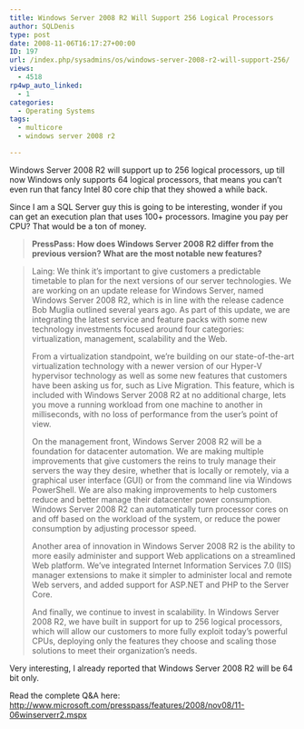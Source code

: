 ```yaml
---
title: Windows Server 2008 R2 Will Support 256 Logical Processors
author: SQLDenis
type: post
date: 2008-11-06T16:17:27+00:00
ID: 197
url: /index.php/sysadmins/os/windows-server-2008-r2-will-support-256/
views:
  - 4518
rp4wp_auto_linked:
  - 1
categories:
  - Operating Systems
tags:
  - multicore
  - windows server 2008 r2

---
```

Windows Server 2008 R2 will support up to 256 logical processors, up till now Windows only supports 64 logical processors, that means you can&#8217;t even run that fancy Intel 80 core chip that they showed a while back.

Since I am a SQL Server guy this is going to be interesting, wonder if you can get an execution plan that uses 100+ processors. Imagine you pay per CPU? That would be a ton of money.

> **PressPass: How does Windows Server 2008 R2 differ from the previous version? What are the most notable new features?**
  
> Laing: We think it’s important to give customers a predictable timetable to plan for the next versions of our server technologies. We are working on an update release for Windows Server, named Windows Server 2008 R2, which is in line with the release cadence Bob Muglia outlined several years ago. As part of this update, we are integrating the latest service and feature packs with some new technology investments focused around four categories: virtualization, management, scalability and the Web.
> 
> From a virtualization standpoint, we’re building on our state-of-the-art virtualization technology with a newer version of our Hyper-V hypervisor technology as well as some new features that customers have been asking us for, such as Live Migration. This feature, which is included with Windows Server 2008 R2 at no additional charge, lets you move a running workload from one machine to another in milliseconds, with no loss of performance from the user’s point of view.
> 
> On the management front, Windows Server 2008 R2 will be a foundation for datacenter automation. We are making multiple improvements that give customers the reins to truly manage their servers the way they desire, whether that is locally or remotely, via a graphical user interface (GUI) or from the command line via Windows PowerShell. We are also making improvements to help customers reduce and better manage their datacenter power consumption. Windows Server 2008 R2 can automatically turn processor cores on and off based on the workload of the system, or reduce the power consumption by adjusting processor speed.
> 
> Another area of innovation in Windows Server 2008 R2 is the ability to more easily administer and support Web applications on a streamlined Web platform. We’ve integrated Internet Information Services 7.0 (IIS) manager extensions to make it simpler to administer local and remote Web servers, and added support for ASP.NET and PHP to the Server Core.
> 
> And finally, we continue to invest in scalability. In Windows Server 2008 R2, we have built in support for up to 256 logical processors, which will allow our customers to more fully exploit today’s powerful CPUs, deploying only the features they choose and scaling those solutions to meet their organization’s needs.

Very interesting, I already reported that Windows Server 2008 R2 will be 64 bit only.

Read the complete Q&A here: http://www.microsoft.com/presspass/features/2008/nov08/11-06winserverr2.mspx